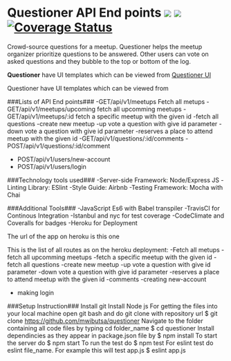 # Questioner API End points <img src="https://travis-ci.org/mwibutsa/Questioner.svg?branch=develop"> <a href="https://codeclimate.com/github/mwibutsa/Questioner/maintainability"><img src="https://api.codeclimate.com/v1/badges/0c62f5ba1972945dbe6f/maintainability" /></a> <a href='https://coveralls.io/github/mwibutsa/Questioner?branch=feature_fileuload'><img src='https://coveralls.io/repos/github/mwibutsa/Questioner/badge.svg?branch=feature_fileuload' alt='Coverage Status' /></a>


Crowd-source questions for a meetup. Questioner helps the meetup organizer prioritize questions to be answered. Other users can vote on asked questions and they bubble to the top or bottom of the log.

<strong>Questioner</strong> have UI templates which can be viewed from <a href="https://mwibutsa.github.io/Questioner/UI/index.html">Questioner UI</a>

Questioner have UI templates which can be viewed from

###Lists of API End points###
-GET/api/v1/meetups Fetch all metups
-GET/api/v1/meetups/upcoming fetch all upcomming meetups
-GET/api/v1/meetups/:id  fetch a specific meetup with the given id
-fetch all questions
-create new meetup
-up vote a question with give id parameter
-down vote a question with give id parameter
-reserves a place to attend meetup with the given id
-GET/api/v1/questions/:id/comments
-POST/api/v1/questions/:id/comment
- POST/api/v1/users/new-account
- POST/api/v1/users/login



###Technology tools used###
-Server-side Framework: Node/Express JS
-Linting Library: ESlint
-Style Guide: Airbnb
-Testing Framework: Mocha with Chai

###Additional Tools###
-JavaScript Es6 with Babel transpiler
-TravisCI for Continous Integration
-Istanbul and nyc for test coverage
-CodeClimate and Coveralls for badges
-Heroku for Deployment

The url of the app on heroku is this one

This is the list of all routes as on the heroku deployment:
-Fetch all metups
-fetch all upcomming meetups
-fetch a specific meetup with the given id
-fetch all questions
-create new meetup
-up vote a question with give id parameter
-down vote a question with give id parameter
-reserves a place to attend meetup with the given id
-comments
-creating new-account
- making login


###Setup Instruction###
Install git
Install Node js
For getting the files into your local machine open git bash and do git clone with repository url
$ git clone https://github.com/mwibutsa/questioner
Navigate to the folder containing all code files by typing cd folder_name
$ cd questioner
Install dependincies as they appear in package.json file by
$ npm install
To start the server do
$ npm start
To run the test do
$ npm test
For eslint test do eslint file_name. For example this will test app.js
$ eslint app.js


